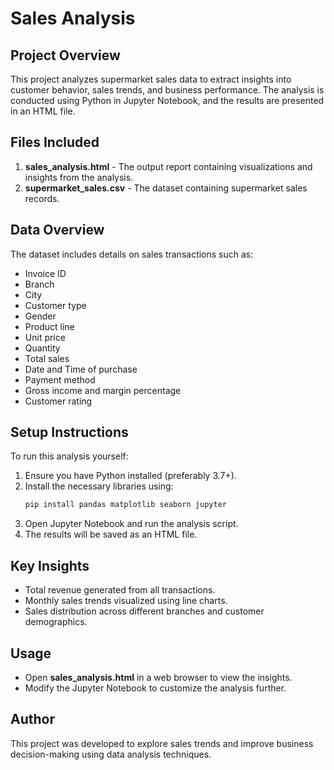 # Sales Analysis

## Project Overview
This project analyzes supermarket sales data to extract insights into customer behavior, sales trends, and business performance. The analysis is conducted using Python in Jupyter Notebook, and the results are presented in an HTML file.

## Files Included
1. **sales_analysis.html** - The output report containing visualizations and insights from the analysis.
2. **supermarket_sales.csv** - The dataset containing supermarket sales records.

## Data Overview
The dataset includes details on sales transactions such as:
- Invoice ID
- Branch
- City
- Customer type
- Gender
- Product line
- Unit price
- Quantity
- Total sales
- Date and Time of purchase
- Payment method
- Gross income and margin percentage
- Customer rating

## Setup Instructions
To run this analysis yourself:
1. Ensure you have Python installed (preferably 3.7+).
2. Install the necessary libraries using:
   ```bash
   pip install pandas matplotlib seaborn jupyter
   ```
3. Open Jupyter Notebook and run the analysis script.
4. The results will be saved as an HTML file.

## Key Insights
- Total revenue generated from all transactions.
- Monthly sales trends visualized using line charts.
- Sales distribution across different branches and customer demographics.

## Usage
- Open **sales_analysis.html** in a web browser to view the insights.
- Modify the Jupyter Notebook to customize the analysis further.

## Author
This project was developed to explore sales trends and improve business decision-making using data analysis techniques.



